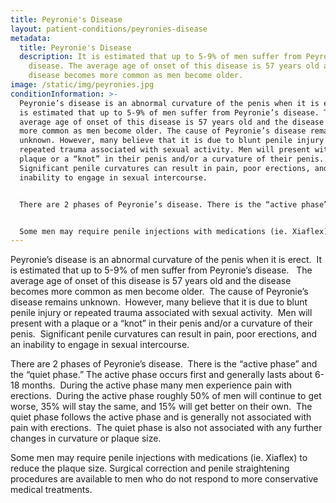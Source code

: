 ```yaml
---
title: Peyronie's Disease
layout: patient-conditions/peyronies-disease
metadata:
  title: Peyronie's Disease
  description: It is estimated that up to 5-9% of men suffer from Peyronie’s
    disease. The average age of onset of this disease is 57 years old and the
    disease becomes more common as men become older.
image: /static/img/peyronies.jpg
conditionInformation: >-
  Peyronie’s disease is an abnormal curvature of the penis when it is erect. It
  is estimated that up to 5-9% of men suffer from Peyronie’s disease. The
  average age of onset of this disease is 57 years old and the disease becomes
  more common as men become older. The cause of Peyronie’s disease remains
  unknown. However, many believe that it is due to blunt penile injury or
  repeated trauma associated with sexual activity. Men will present with a
  plaque or a “knot” in their penis and/or a curvature of their penis.
  Significant penile curvatures can result in pain, poor erections, and an
  inability to engage in sexual intercourse.


  There are 2 phases of Peyronie’s disease. There is the “active phase” and the “quiet phase.” The active phase occurs first and generally lasts about 6-18 months. During the active phase many men experience pain with erections. During the active phase roughly 50% of men will continue to get worse, 35% will stay the same, and 15% will get better on their own. The quiet phase follows the active phase and is generally not associated with pain with erections. The quiet phase is also not associated with any further changes in curvature or plaque size.


  Some men may require penile injections with medications (ie. Xiaflex) to reduce the plaque size. Surgical correction and penile straightening procedures are available to men who do not respond to more conservative medical treatments.
---
```

Peyronie’s disease is an abnormal curvature of the penis when it is erect.  It is estimated that up to 5-9% of men suffer from Peyronie’s disease.   The average age of onset of this disease is 57 years old and the disease becomes more common as men become older.  The cause of Peyronie’s disease remains unknown.  However, many believe that it is due to blunt penile injury or repeated trauma associated with sexual activity.  Men will present with a plaque or a “knot” in their penis and/or a curvature of their penis.  Significant penile curvatures can result in pain, poor erections, and an inability to engage in sexual intercourse.

There are 2 phases of Peyronie’s disease.  There is the “active phase” and the “quiet phase.” The active phase occurs first and generally lasts about 6-18 months.  During the active phase many men experience pain with erections.  During the active phase roughly 50% of men will continue to get worse, 35% will stay the same, and 15% will get better on their own.  The quiet phase follows the active phase and is generally not associated with pain with erections.  The quiet phase is also not associated with any further changes in curvature or plaque size. 

Some men may require penile injections with medications (ie. Xiaflex) to reduce the plaque size. Surgical correction and penile straightening procedures are available to men who do not respond to more conservative medical treatments.